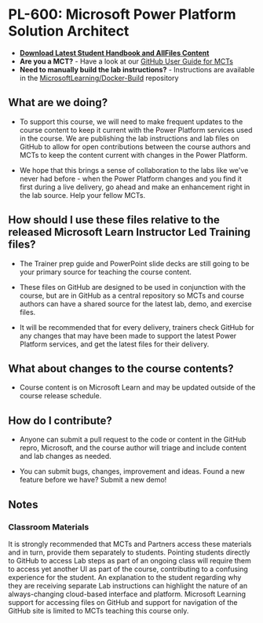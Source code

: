 # PL-600: Microsoft Power Platform Solution Architect

- **[Download Latest Student Handbook and AllFiles Content](../../releases/latest)**
- **Are you a MCT?** - Have a look at our [GitHub User Guide for MCTs](https://microsoftlearning.github.io/MCT-User-Guide/)
- **Need to manually build the lab instructions?** - Instructions are available in the [MicrosoftLearning/Docker-Build](https://github.com/MicrosoftLearning/Docker-Build) repository

## What are we doing?

- To support this course, we will need to make frequent updates to the course content to keep it current with the Power Platform services used in the course.  We are publishing the lab instructions and lab files on GitHub to allow for open contributions between the course authors and MCTs to keep the content current with changes in the Power Platform.

- We hope that this brings a sense of collaboration to the labs like we've never had before - when the Power Platform changes and you find it first during a live delivery, go ahead and make an enhancement right in the lab source.  Help your fellow MCTs.

## How should I use these files relative to the released Microsoft Learn Instructor Led Training files?

- The Trainer prep guide and PowerPoint slide decks are still going to be your primary source for teaching the course content.

- These files on GitHub are designed to be used in conjunction with the course, but are in GitHub as a central repository so MCTs and course authors can have a shared source for the latest lab, demo, and exercise files.

- It will be recommended that for every delivery, trainers check GitHub for any changes that may have been made to support the latest Power Platform services, and get the latest files for their delivery.

## What about changes to the course contents?

- Course content is on Microsoft Learn and may be updated outside of the course release schedule.

## How do I contribute?

- Anyone can submit a pull request to the code or content in the GitHub repro, Microsoft, and the course author will triage and include content and lab changes as needed.

- You can submit bugs, changes, improvement and ideas.  Found a new feature before we have?  Submit a new demo!

## Notes

### Classroom Materials

It is strongly recommended that MCTs and Partners access these materials and in turn, provide them separately to students. Pointing students directly to GitHub to access Lab steps as part of an ongoing class will require them to access yet another UI as part of the course, contributing to a confusing experience for the student. An explanation to the student regarding why they are receiving separate Lab instructions can highlight the nature of an always-changing cloud-based interface and platform. Microsoft Learning support for accessing files on GitHub and support for navigation of the GitHub site is limited to MCTs teaching this course only.
